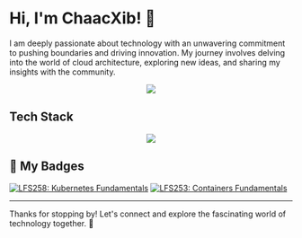 # Hi, I'm ChaacXib! 👋

I am deeply passionate about technology with an unwavering commitment to pushing boundaries and driving innovation. My journey involves delving into the world of cloud architecture, exploring new ideas, and sharing my insights with the community.

<p align="center">
  <a href="https://github-readme-stats.vercel.app">
    <img src="https://github-readme-stats.vercel.app/api?username=chaacxib&theme=vue-dark&show_icons=true&hide_border=true&count_private=true" />
  </a>
</p>

## Tech Stack
<p align="center">
  <a href="https://skillicons.dev">
    <img src="https://skillicons.dev/icons?i=aws,py,go,rust,kubernetes,docker" />
  </a>
</p>

## 🏅 My Badges

<!--START_SECTION:badges-->
[![LFS258: Kubernetes Fundamentals](https://images.credly.com/size/110x110/images/9e4096f6-038b-4c0a-ad60-832ef84cbf14/LF_logobadge.png)](http://www.credly.com/badges/07c0dc9a-1fe3-4a4b-a718-f8b9bbf61652 "LFS258: Kubernetes Fundamentals")
[![LFS253: Containers Fundamentals](https://images.credly.com/size/110x110/images/e06d5627-5ff7-483f-b8e1-4157287ffdc2/LF_logobadge.png)](http://www.credly.com/badges/8445df71-9920-4620-8254-d02817e7ed9a "LFS253: Containers Fundamentals")
<!--END_SECTION:badges-->

---

Thanks for stopping by! Let's connect and explore the fascinating world of technology together. 🚀



<!--

Here are some ideas to get you started:

- 🔭 I’m currently working on ...
- 🌱 I’m currently learning ...
- 👯 I’m looking to collaborate on ...
- 🤔 I’m looking for help with ...
- 💬 Ask me about ...
- 📫 How to reach me: ...
- 😄 Pronouns: ...
- ⚡ Fun fact: ...
-->
